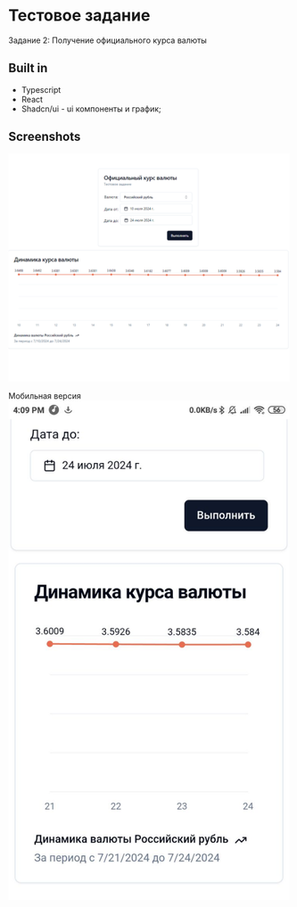 # Тестовое задание

Задание 2: Получение официального курса валюты

## Built in

- Typescript
- React
- Shadcn/ui - ui компоненты и график;

## Screenshots

![App Screenshot](preview/1.PNG)

Мобильная версия
![App Screenshot](preview/2.jpg)
